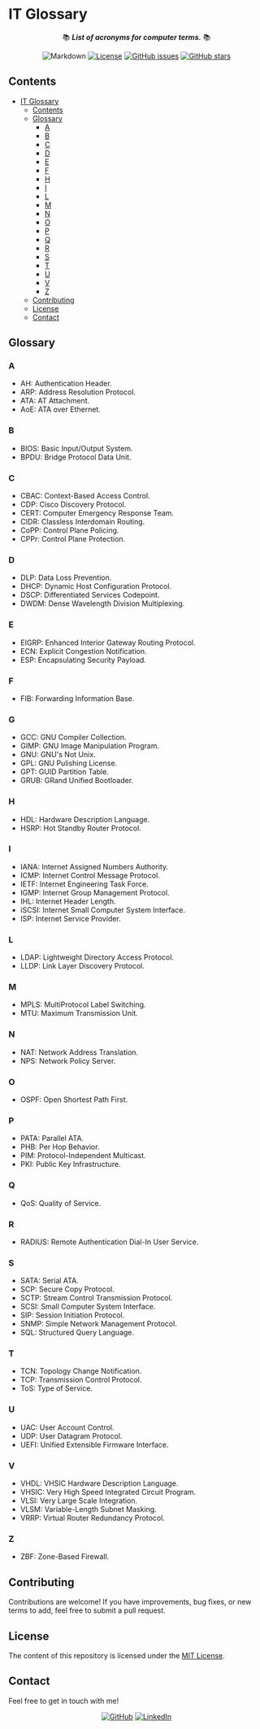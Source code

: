 # IT Glossary

<div align="center">

📚 ***List of acronyms for computer terms.*** 📚

![Markdown](<https://img.shields.io/badge/markdown-%23000000?logo=markdown&logoColor=white&labelColor=grey>)
[![License](<https://img.shields.io/github/license/danielfeitopin/it-glossary>)](LICENSE "License")
[![GitHub issues](https://img.shields.io/github/issues/danielfeitopin/it-glossary)](<https://github.com/danielfeitopin/it-glossary> "Issues")
[![GitHub stars](https://img.shields.io/github/stars/danielfeitopin/it-glossary)](<https://github.com/danielfeitopin/it-glossary/stargazers> "Stars")

</div>


## Contents

- [IT Glossary](#it-glossary)
  - [Contents](#contents)
  - [Glossary](#glossary)
    - [A](#a)
    - [B](#b)
    - [C](#c)
    - [D](#d)
    - [E](#e)
    - [F](#f)
    - [H](#h)
    - [I](#i)
    - [L](#l)
    - [M](#m)
    - [N](#n)
    - [O](#o)
    - [P](#p)
    - [Q](#q)
    - [R](#r)
    - [S](#s)
    - [T](#t)
    - [U](#u)
    - [V](#v)
    - [Z](#z)
  - [Contributing](#contributing)
  - [License](#license)
  - [Contact](#contact)

## Glossary

### A

- AH: Authentication Header.
- ARP: Address Resolution Protocol.
- ATA: AT Attachment.
- AoE: ATA over Ethernet.

### B

- BIOS: Basic Input/Output System.
- BPDU: Bridge Protocol Data Unit.

### C

- CBAC: Context-Based Access Control.
- CDP: Cisco Discovery Protocol.
- CERT: Computer Emergency Response Team.
- CIDR: Classless Interdomain Routing.
- CoPP: Control Plane Policing.
- CPPr: Control Plane Protection.

### D

- DLP: Data Loss Prevention.
- DHCP: Dynamic Host Configuration Protocol.
- DSCP: Differentiated Services Codepoint.
- DWDM: Dense Wavelength Division Multiplexing.

### E

- EIGRP: Enhanced Interior Gateway Routing Protocol.
- ECN: Explicit Congestion Notification.
- ESP: Encapsulating Security Payload.

### F

- FIB: Forwarding Information Base.

### G

- GCC: GNU Compiler Collection.
- GIMP: GNU Image Manipulation Program.
- GNU: GNU's Not Unix.
- GPL: GNU Pulishing License.
- GPT: GUID Partition Table.
- GRUB: GRand Unified Bootloader.

### H

- HDL: Hardware Description Language.
- HSRP: Hot Standby Router Protocol.

### I

- IANA: Internet Assigned Numbers Authority.
- ICMP: Internet Control Message Protocol.
- IETF: Internet Engineering Task Force.
- IGMP: Internet Group Management Protocol.
- IHL: Internet Header Length.
- iSCSI: Internet Small Computer System Interface.
- ISP: Internet Service Provider.

### L

- LDAP: Lightweight Directory Access Protocol.
- LLDP: Link Layer Discovery Protocol.

### M

- MPLS: MultiProtocol Label Switching.
- MTU: Maximum Transmission Unit.

### N

- NAT: Network Address Translation.
- NPS: Network Policy Server.

### O

- OSPF: Open Shortest Path First.

### P

- PATA: Parallel ATA.
- PHB: Per Hop Behavior.
- PIM: Protocol-Independent Multicast.
- PKI: Public Key Infrastructure.

### Q

- QoS: Quality of Service.

### R

- RADIUS: Remote Authentication Dial-In User Service.

### S

- SATA: Serial ATA.
- SCP: Secure Copy Protocol.
- SCTP: Stream Control Transmission Protocol.
- SCSI: Small Computer System Interface.
- SIP: Session Initiation Protocol.
- SNMP: Simple Network Management Protocol.
- SQL: Structured Query Language.

### T

- TCN: Topology Change Notification.
- TCP: Transmission Control Protocol.
- ToS: Type of Service.

### U

- UAC: User Account Control.
- UDP: User Datagram Protocol.
- UEFI: Unified Extensible Firmware Interface.

### V

- VHDL: VHSIC Hardware Description Language.
- VHSIC: Very High Speed Integrated Circuit Program.
- VLSI: Very Large Scale Integration.
- VLSM: Variable-Length Subnet Masking.
- VRRP: Virtual Router Redundancy Protocol.

### Z

- ZBF: Zone-Based Firewall.

## Contributing

Contributions are welcome! If you have improvements, bug fixes, or new terms to add, feel free to submit a pull request.

## License

The content of this repository is licensed under the [MIT License](LICENSE).

## Contact

Feel free to get in touch with me!

<div align="center">

[![GitHub](https://img.shields.io/badge/GitHub-%23181717?style=for-the-badge&logo=github&logoColor=%23181717&color=white)](<https://github.com/danielfeitopin>)
[![LinkedIn](https://img.shields.io/badge/LinkedIn-white?style=for-the-badge&logo=linkedin&logoColor=white&color=%230A66C2)](<https://www.linkedin.com/in/danielfeitopin/>)

</div>
